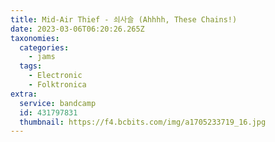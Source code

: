 ```yaml
---
title: Mid-Air Thief - 쇠사슬 (Ahhhh, These Chains!)
date: 2023-03-06T06:20:26.265Z
taxonomies:
  categories:
    - jams
  tags:
    - Electronic
    - Folktronica
extra:
  service: bandcamp
  id: 431797831
  thumbnail: https://f4.bcbits.com/img/a1705233719_16.jpg
---
```

